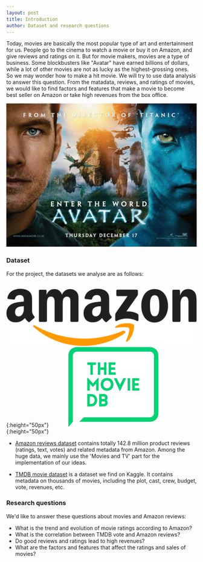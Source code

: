 ```yaml
---
layout: post
title: Introduction
author: Dataset and research questions
---
```


Today, movies are basically the most popular type of art and entertainment for us. People go to the cinema to watch a movie or buy it on Amazon, and give reviews and ratings on it. But for movie makers, movies are a type of business. Some blockbusters like "Avatar" have earned billions of dollars, while a lot of other movies are not as lucky as the highest-grossing ones. So we may wonder how to make a hit movie. We will try to use data analysis to answer this question. From the matadata, reviews, and ratings of movies, we would like to find factors and features that make a movie to become best seller on Amazon or take high revenues from the box office.

![avatar](img/introduction/avatar.jpg)

### Dataset


For the project, the datasets we analyse are as follows:

&nbsp;&nbsp;&nbsp;&nbsp;&nbsp;&nbsp;&nbsp;&nbsp;&nbsp;&nbsp;&nbsp;
![amazon](img/introduction/amazon.png){:height="50px"}
&nbsp;&nbsp;&nbsp;&nbsp;&nbsp;&nbsp;&nbsp;&nbsp;&nbsp;&nbsp;&nbsp;
![tmdb](img/introduction/tmdb.png){:height="50px"}

- [Amazon reviews dataset](http://jmcauley.ucsd.edu/data/amazon/index.html) contains totally 142.8 million product reviews (ratings, text, votes) and related metadata from Amazon. Among the huge data, we mainly use the 'Movies and TV' part for the implementation of our ideas.

- [TMDB movie dataset](https://www.kaggle.com/tmdb/tmdb-movie-metadata) is a dataset we find on Kaggle. It contains metadata on thousands of movies, including the plot, cast, crew, budget, vote, revenues, etc.

### Research questions

We'd like to answer these questions about movies and Amazon reviews:

- What is the trend and evolution of movie ratings according to Amazon?
- What is the correlation between TMDB vote and Amazon reviews?
- Do good reviews and ratings lead to high revenues?
- What are the factors and features that affect the ratings and sales of movies?
